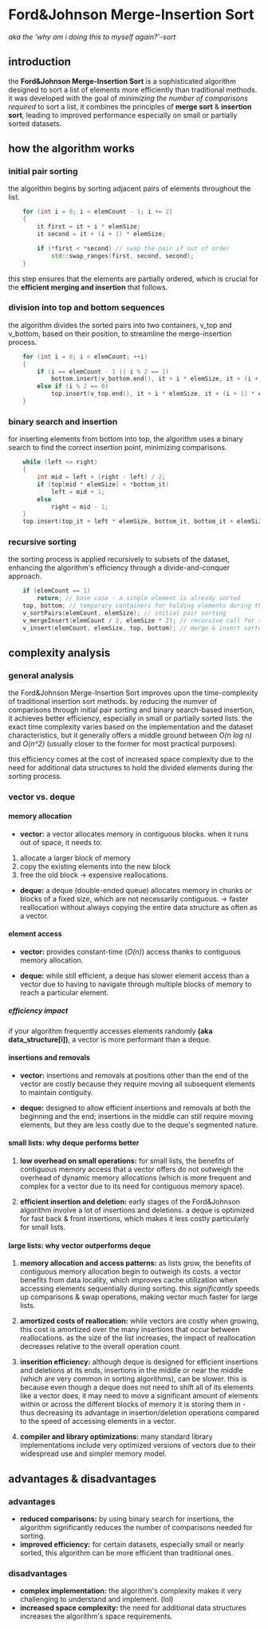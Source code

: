 # Ford&Johnson Merge-Insertion Sort

_aka the 'why am i doing this to myself again?'-sort_

## introduction

the **Ford&Johnson Merge-Insertion Sort** is a sophisticated algorithm designed to sort a list of elements more efficiently than traditional methods.
it was developed with the goal of _minimizing the number of comparisons required_ to sort a list, it combines the principles of **merge sort** & **insertion sort**, leading to 
improved performance especially on small or partially sorted datasets.

## how the algorithm works

### initial pair sorting

the algorithm begins by sorting adjacent pairs of elements throughout the list. 

```cpp
	for (int i = 0; i < elemCount - 1; i += 2)
	{
		it first = it + i * elemSize;
		it second = it + (i + 1) * elemSize;

		if (*first < *second) // swap the pair if out of order
			std::swap_ranges(first, second, second);
	}
```

this step ensures that the elements are partially ordered, which is crucial for the **efficient merging and insertion** that follows.

### division into top and bottom sequences

the algorithm divides the sorted pairs into two containers, v_top and v_bottom, based on their position, to streamline the merge-insertion process.

```cpp
	for (int i = 0; i < elemCount; ++i)
	{
		if (i == elemCount - 1 || i % 2 == 1)
			bottom.insert(v_bottom.end(), it + i * elemSize, it + (i + 1) * elemSize);
		else if (i % 2 == 0)
			top.insert(v_top.end(), it + i * elemSize, it + (i + 1) * elemSize);
	}
```

### binary search and insertion

for inserting elements from bottom into top, the algorithm uses a binary search to find the correct insertion point, minimizing comparisons.

```cpp
	while (left <= right)
	{
		int mid = left + (right - left) / 2;
		if (top[mid * elemSize] < *bottom_it)
			left = mid + 1;
		else
			right = mid - 1;
	}
	top.insert(top_it + left * elemSize, bottom_it, bottom_it + elemSize);
```

### recursive sorting

the sorting process is applied recursively to subsets of the dataset, enhancing the algorithm's efficiency through a divide-and-conquer approach.

```cpp
	if (elemCount == 1)
		return; // base case - a single element is already sorted
	top, bottom; // temporary containers for holding elements during the sorting process
	v_sortPairs(elemCount, elemSize); // initial pair sorting
	v_mergeInsert(elemCount / 2, elemSize * 2); // recursive call for sorting smaller subsets
	v_insert(elemCount, elemSize, top, bottom); // merge & insert sorted elements
```

## complexity analysis

### general analysis

the Ford&Johnson Merge-Insertion Sort improves upon the time-complexity of traditional insertion sort methods. by reducing the numver of comparisons through initial pair sorting and binary search-based insertion, it achieves better efficiency, especially in small or partially sorted lists.
the exact time complexity varies based on the implementation and the dataset characteristics, but it generally offers a middle ground between _O(n log n)_ and _O(n^2)_ (usually closer to the former for most practical purposes).

this efficiency comes at the cost of increased space complexity due to the need for additional data structures to hold the divided elements during the sorting process.

### vector vs. deque

#### memory allocation

*   **vector:** a vector allocates memory in contiguous blocks. when it runs out of space, it needs to:
1.  allocate a larger block of memory
2.  copy the existing elements into the new block
3.  free the old block
->  expensive reallocations.

*   **deque:** a deque (double-ended queue) allocates memory in chunks or blocks of a fixed size, which are not necessarily contiguous.
-> faster reallocation without always copying the entire data structure as often as a vector.
#### element access

*   **vector:** provides constant-time (_O(n)_) access thanks to contiguous memory allocation.

*   **deque:** while still efficient, a deque has slower element access than a vector due to having to navigate through multiple blocks of memory to reach a particular element.

##### efficiency impact

if your algorithm frequently accesses elements randomly **(aka data_structure[i])**, a vector is more performant than a deque.

#### insertions and removals

*   **vector:** insertions and removals at positions other than the end of the vector are costly because they require moving all subsequent elements to maintain contiguity.

*   **deque:** designed to allow efficient insertions and removals at both the beginning and the end; insertions in the middle can still require moving elements, but they are less costly due to the deque's segmented nature.

#### small lists: why deque performs better

1.  **low overhead on small operations:** for small lists, the benefits of contiguous memory access that a vector offers do not outweigh the overhead of dynamic memory allocations (which is more frequent and complex for a vector due to its need for contiguous memory space).

2.  **efficient insertion and deletion:** early stages of the Ford&Johnson algorithm involve a lot of insertions and deletions. a deque is optimized for fast back & front insertions, which makes it less costly particularly for small lists.

#### large lists: why vector outperforms deque

1.  **memory allocation and access patterns:**  as lists grow, the benefits of contiguous memory allocation begin to outweigh its costs. a vector benefits from data locality, which improves cache utilization when accessing elements sequentially during sorting. this _significantly_ speeds up comparisons & swap operations, making vector much faster for large lists.

2.  **amortized costs of reallocation:** while vectors are costly when growing, this cost is amortized over the many insertions that occur between reallocations. as the size of the list increases, the impact of reallocation decreases relative to the overall operation count.

3.  **inserition efficiency:** although deque is designed for efficient insertions and deletions at its ends, insertions in the middle or near the middle (which are very common in sorting algorithms), can be slower. this is because even though a deque does not need to shift all of its elements like a vector does, it may need to move a significant amount of elements within or across the different blocks of memory it is storing them in - thus decreasing its advantage in insertion/deletion operations compared to the speed of accessing elements in a vector.

4.  **compiler and library optimizations:** many standard library implementations include very optimized versions of vectors due to their widespread use and simpler memory model.


## advantages & disadvantages

### advantages

*   **reduced comparisons:** by using binary search for insertions, the algorithm significantly reduces the number of comparisons needed for sorting.
*   **improved efficiency:** for certain datasets, especially small or nearly sorted, this algorithm can be more efficient than traditional ones.

### disadvantages

*   **complex implementation:** the algorithm's complexity makes it very challenging to understand and implement. (lol)
*   **increased space complexity:** the need for additional data structures increases the algorithm's space requirements.